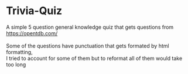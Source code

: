 # Trivia-Quiz

A simple 5 question general knowledge quiz that gets questions from https://opentdb.com/ <br><br>
Some of the questions have punctuation that gets formated by html formatting, <br>
I tried to account for some of them but to reformat all of them would take too long
